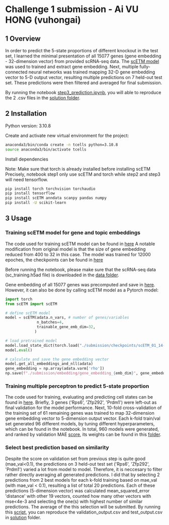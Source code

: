 # Challenge 1 submission - Ai VU HONG (vuhongai)

## 1 Overview
In order to predict the 5-state proportions of different knockout in the test set, I learned the minimal presentation of all 15077 genes (gene embedding - 32-dimension vector) from provided scRNA-seq data. The [scETM model](https://github.com/hui2000ji/scETM) was used to trained and extract gene embedding. Next, multiple fully-connected neural networks was trained mapping 32-D gene embedding vector to 5-D output vector, resulting multiple predictions on 7 held-out test set. These predictions were then filtered and averaged for final submission. 

By running the notebook [step3_prediction.ipynb](./step3_prediction.ipynb), you will able to reproduce the 2 .csv files in the [solution folder](../solution/). 

## 2 Installation
Python version: 3.10.8

Create and activate new virtual environment for the project:
```bash
anaconda3/bin/conda create -n tcells python=3.10.8
source anaconda3/bin/activate tcells
```

Install dependencies

Note: Make sure that torch is already installed before installing scETM
Precisely, notebook step1 only use scETM and torch while step2 and step3 will need tensorflow.

```bash
pip install torch torchvision torchaudio
pip install tensorflow
pip install scETM anndata scanpy pandas numpy
pip install -U scikit-learn
```

## 3 Usage

### Training scETM model for gene and topic embeddings
The code used for training scETM model can be found in [here](./step1_gene_embedding_extraction.ipynb)
A notable modification from original model is that the size of gene embedding reduced from 400 to 32 in this case. The model was trained for 12000 epoches, the checkpoints can be found in [here](./submission/checkpoints/scETM_01_14-12_57_32/model-12000)

Before running the notebook, please make sure that the scRNA-seq data (sc_training.h5ad file) is downloaded in the [data folder](./data/).

Gene embedding of all 15077 genes was precomputed and save in [here](./submission/embedding/gene_embedding_32.npy). However, it can also be done by calling scETM model as a Pytorch model:
```python
import torch
from scETM import scETM

# define scETM model
model = scETM(adata.n_vars, # number of genes/variables
              n_batches=4, 
              trainable_gene_emb_dim=32,
             )

# load pretrained model
model.load_state_dict(torch.load("./submission/checkpoints/scETM_01_14-12_57_32/model-12000"))
model.eval()

# calculate and save the gene embedding vector
model.get_all_embeddings_and_nll(adata)
gene_embedding = np.array(adata.varm['rho'])
np.save(f"./submission/embedding/gene_embedding_{emb_dim}", gene_embedding)
```

### Training multiple perceptron to predict 5-state proportion
The code used for training, evaluating and predicting cell states can be found in [here](./step2_neural_network.ipynb). Briefly, 3 genes ('Rps6', 'Zfp292', 'Prdm1') were left-out as final validation for the model performance. Next, 10-fold cross-validation of the training set of 61 remaining genes was trained to map 32-dimension gene embedding vector to 5-dimension output vector. Each k-fold train/val set generated 96 different models, by tuning different hyperparameters, which can be found in the notebook. In total, 960 models were generated, and ranked by validation MAE [score](./submission/predictions/), its weights can be found in this [folder](./submission/checkpoints/NN/).


### Select best prediction based on similarity
Despite the score on validation set from previous step is quite good (mae_val<0.1), the predictions on 3 held-out test set ('Rps6', 'Zfp292', 'Prdm1') varied a lot from model to model. Therefore, it is neccesary to filter rather directly averaging all generated predictions. I did that by selecting 2 predictions from 2 best models for each k-fold training based on mae_val (with mae_val < 0.1), resulting a list of total 20 predictions. Each of these predictions (5-dimension vector) was calculated mean_squared_error 'distance' with other 19 vectors, counted how many other vectors with mse<4e-3 and selecting the one(s) with highest number of similar predictions. The average of the this selection will be submitted. By running this [script](./step3_prediction.ipynb), you can reproduce the validation_output.csv and test_output.csv in [solution](../solution/) folder.